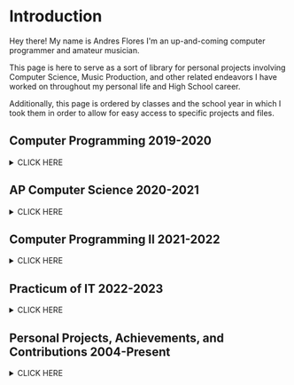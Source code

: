 # **Introduction**
Hey there! My name is Andres Flores I'm an up-and-coming computer programmer and amateur musician. 

This page is here to serve as a sort of library for personal projects involving Computer Science, Music Production, and other related endeavors I have worked on throughout my personal life and High School career.

Additionally, this page is ordered by classes and the school year in which I took them in order to allow for easy access to specific projects and files.

## **Computer Programming 2019-2020**
<details><summary>CLICK HERE</summary>
<p>
  
- Learned basic Java programming, with a focus on variable types, loops, and lists.
- Solved the (At the time) challenging problem: "VowelCounter".
	<details><summary>Problem</summary>
	<p>
		
	> Change all of the vowels in the String to numbers.  Make sure the numbers range 
		
	> from 0-9 and that you reset the number to 0 when you get to a count > 9.  
	
	> Sample Data:
		
	> abcdef
		
	> hhhhhhh
		
	> aaaaaaa
		
	> catpigdatrathogbogfrogmoosegeese
		
	> hhhhhhh1234356HHHHDH
		
	> AEIOUaeiou87878alkjdaslwlejrlajflawjkflwj
		
	> 
		
	> x
		
	> e
		
	</p>
	</details>
	
	<details><summary>Solution</summary>
	<p>	
		
 	```Java
		
  	public static String getNumberString( String s){
		String fin="";
		int count=0;
		for(int i=0; i<s.length();i++) {
			if(count>9) {
				count=0;
			}
			if(s.substring(i,i+1).matches("[aeiouAEIOU]")){
				fin+=(count);
				count++;
			}
			else {
				fin+=(s.substring(i,i+1));
			}
		}
		return fin;
	}
		
  	```
		
	</p>
	</details>
	
</p>
</details>

## **AP Computer Science 2020-2021** 
<details><summary>CLICK HERE</summary>
<p>
  
- Deepened my understanding of Java Programming, focusing on Arrays, ArrayLists, and Recursion. 
- Learned how to pprperly use recursion to create useful output (Such as a program that returns numbers in the Fibonacci Sequence)
	
	<details><summary>Example of Fibonacci Program</summary>
	<p>
		
	```Java
	public static int FibonacciSequence(int current, int previous, int length) //calculates numbers in the fibonacci sequence.
	{
		if(length>0) 
		{
			int temp=current+previous;
			previous=current;
			current=temp;
			return(FibonacciSequence(current, previous, length-1));
		}
		
		return current;
	}
		
	public static int FibonacciNumber(int position) //essentially just serves to make the original input 
						 	 //look pretty (so it's only 1 number you have to input istead of 3)
	{
		if(position==1) 
		{
			return 0;
		}
		
		if(position==2)
		{
			return 1;
		}
		
		return FibonacciSequence(0,1,position-1);
	}
		
	public static void main(String[] args) 
	{
		int count=10; //change it to whatver position you want in the fibonnaci sequence.
		System.out.println(FibonacciNumber(count));
	}
		
	```
		
	</p>
		
</p>
</details>

## **Computer Programming II 2021-2022** 
<details><summary>CLICK HERE</summary>
<p>
  
Throughout Computer Programming II, I contributed to or participated in the following:
- Raspberry PI desktop  and workstation setup.
- Learned how to properly utilize Linux interfaces and command prompt interfaces.
- Achieving a Java Certification MTA: Introduction to Programming Using Java [Found Here](https://www.credly.com/badges/19f80676-15d3-48bb-8a3f-3b7ef92afd1a/public_url ).
- Learning the basics of github page creation.
  
</p>
</details>

## **Practicum of IT 2022-2023** 
<details><summary>CLICK HERE</summary>
<p>
  
Throughout Practicum of IT, I contributed to or participated in the following:
- Learned basic Python programming
- Achieving a Python Certification ([PCEP-30-02] PCEP – Certified Entry-Level Python Programmer) [Found Here](https://www.credly.com/badges/6f038b9c-e571-4d2e-8d79-51f3505fb7ee/public_url)
- Creation of a Discord bot capable of returning a user's join date, uploading images, providing comedic commentary, and other useful functions.
 	<details><summary>Example of code used</summary>
	<p>
		
	```Python
		
	#Main 
		
	import discord

	TOKEN = 'Discord Bot Token Goes Here)

	client = discord.Client(intents=discord.Intents.all())


	@client.event
	async def on_ready():
    	print(f'{client.user} has connected to Discord!')


	client.run(TOKEN)
			
	```
		
		<details><summary>More Examples (Lengthier)</summary>
		<p>
			
		#Commands
		
		``Python
			
		import discord
		import random
		import datetime as dt
		from dotenv import load_dotenv
		import youtube_dl
		from discord.ext import commands, tasks
		import os

		TOKEN = "Discord Bot Token Went Here"

		intents = discord.Intents.all()
		client = discord.Client(intents=intents)
		os.chdir(r"C:\Users\'name of user goes here'\Desktop\BotImages")
		discord_bot = commands.Bot(command_prefix='!', intents=intents)


		@discord_bot.command(name='morningquote')
		async def msg(ctx):
 		   quotes = [
		        "It's a new day",
		        (
   		         "Be positive"
 		       ),
		    ]
		    response = random.choice(quotes)
		    await ctx.send(response)


		@discord_bot.command(name='glissy')
		async def msg(ctx):
		    quotes = [
		        "This moment\'s glissy word of the day is: Capybara",
		        (
		            "This moment\'s glissy word of the day is: DaBaby"
 		       ),
 		   ]
		    response = random.choice(quotes)
  		  await ctx.send(response)


		@discord_bot.command(name='funnypic')
		async def send_img(ctx):
		    pics = [
		        'wildcat.png', 'dog.png', 'makeup-eyebrows16.jpg',
		        (
  		          'el grande.png'
  		      ),
  		  ]
 		   result = random.choice(pics)
 		   await ctx.send("le funny", file=discord.File(result))


		@discord_bot.command(name='lacreatura')
		async def send_img(ctx):
 		   await ctx.send("her", file=discord.File('neko.jpg'))
		import datetime as dt

		@discord_bot.command(name='arrival')
		async def joined(ctx):

		    dia = dt.datetime.now()
		    stay= (ctx.author.joined_at)
		    duration = str(dia - stay.replace(tzinfo=None))

    		await ctx.send("Joined "+duration+" hours ago.")
		discord_bot.run(TOKEN)	
			
		```	
			
		</p>	
		</details>
		
	</p>	
	</details>
		
</p>
</details>

## **Personal Projects, Achievements, and Contributions 2004-Present**
<details><summary>CLICK HERE</summary>
<p>
  
Be it through my personal hobbies, friends, or other opportunities given to me, throughout my life I have contributed to or participated in the following:
- Beta tester & Play tester for the Undertale Fangame "[TeamSwitched!Underswap](https://gamejolt.com/games/tsunderswap/160094)" (Credited as Dr. Magnum)
- Created a YouTube [channel](https://www.youtube.com/@Dr.Magnum) where I upload covers and original compositions.
- Regional Competitor for UIL Computer Science (2021-2022)
- State Competitor for BPA Java Programming (2021-2022)
- State Medalist for the UIL Latino History Essay Competition.
  
#### **Examples of some of my music production:**
<details><summary>Click Here!</summary>
<p>


##### Chiptune Covers
- [Magnet Man's Stage (MMII) Cover](https://youtu.be/-tfT5oIRvnM)
##### Techno Covers
- (W.I.P)
##### Piano Covers
- (W.I.P)
##### Original Compositions
- (W.I.P)
	
</p>
</details>
  
</p>
</details>

